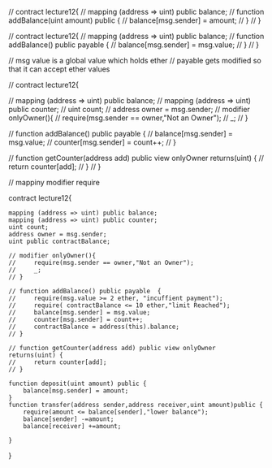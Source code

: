 // contract lecture12{
//     mapping (address => uint) public balance;
//     function addBalance(uint amount) public   {
//         balance[msg.sender] = amount;
//     }
// }

// contract lecture12{
//     mapping (address => uint) public balance;
//     function addBalance() public payable  {
//         balance[msg.sender] = msg.value;
//     }
// }

// msg value is a global value which holds ether
// payable gets modified so that it can accept ether values

// contract lecture12{

//     mapping (address => uint) public balance;
//     mapping (address => uint) public counter;
//     uint count;
//     address owner = msg.sender;
//     modifier onlyOwner(){
//         require(msg.sender == owner,"Not an Owner");
//         _;
//     }

//     function addBalance() public payable  {
//         balance[msg.sender] = msg.value;
//         counter[msg.sender] = count++;
//     }

//     function getCounter(address add) public view onlyOwner returns(uint) {
//         return counter[add];
//     }
// }

// mappiny modifier require

contract lecture12{

    mapping (address => uint) public balance;
    mapping (address => uint) public counter;
    uint count;
    address owner = msg.sender;
    uint public contractBalance;

    // modifier onlyOwner(){
    //     require(msg.sender == owner,"Not an Owner");
    //     _;
    // }

    // function addBalance() public payable  {
    //     require(msg.value >= 2 ether, "incuffient payment");
    //     require( contractBalance <= 10 ether,"limit Reached");
    //     balance[msg.sender] = msg.value;
    //     counter[msg.sender] = count++;
    //     contractBalance = address(this).balance;
    // }

    // function getCounter(address add) public view onlyOwner returns(uint) {
    //     return counter[add];
    // }

    function deposit(uint amount) public {
        balance[msg.sender] = amount;
    }
    function transfer(address sender,address receiver,uint amount)public {
        require(amount <= balance[sender],"lower balance");
        balance[sender] -=amount;
        balance[receiver] +=amount;

    }
}

